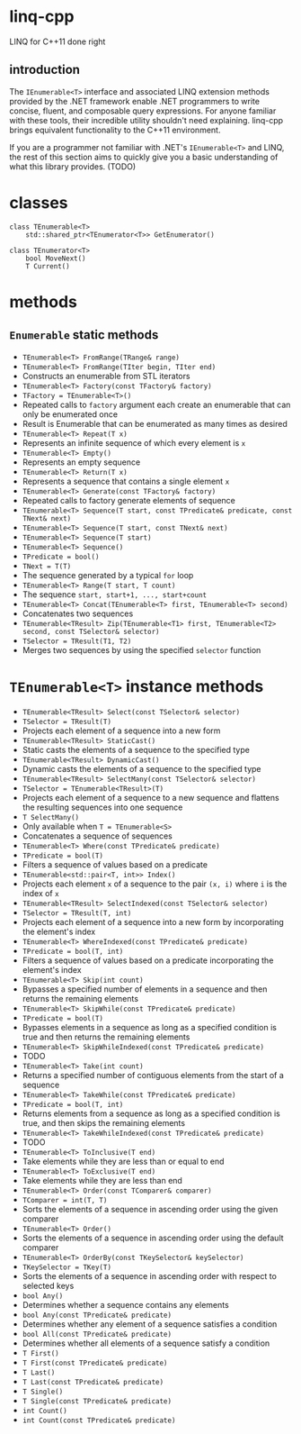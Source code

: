 linq-cpp
========
LINQ for C++11 done right

introduction
------------
The `IEnumerable<T>` interface and associated LINQ extension methods provided by the .NET framework enable .NET programmers to write concise, fluent, and composable query expressions. For anyone familiar with these tools, their incredible utility shouldn't need explaining. linq-cpp brings equivalent functionality to the C++11 environment.

If you are a programmer not familiar with .NET's `IEnumerable<T>` and LINQ, the rest of this section aims to quickly give you a basic understanding of what this library provides. (TODO) 

classes
=======
    class TEnumerable<T>
        std::shared_ptr<TEnumerator<T>> GetEnumerator()
        
    class TEnumerator<T>
        bool MoveNext()
        T Current()

methods
=======
`Enumerable` static methods
------------
- `TEnumerable<T> FromRange(TRange& range)`
- `TEnumerable<T> FromRange(TIter begin, TIter end)`
 - Constructs an enumerable from STL iterators
- `TEnumerable<T> Factory(const TFactory& factory)`
 - `TFactory = TEnumerable<T>()`
 - Repeated calls to `factory` argument each create an enumerable that can only be enumerated once
 - Result is Enumerable that can be enumerated as many times as desired
- `TEnumerable<T> Repeat(T x)`
 - Represents an infinite sequence of which every element is `x`
- `TEnumerable<T> Empty()`
 - Represents an empty sequence
- `TEnumerable<T> Return(T x)`
 - Represents a sequence that contains a single element `x`
- `TEnumerable<T> Generate(const TFactory& factory)`
 - Repeated calls to factory generate elements of sequence
- `TEnumerable<T> Sequence(T start, const TPredicate& predicate, const TNext& next)`
- `TEnumerable<T> Sequence(T start, const TNext& next)`
- `TEnumerable<T> Sequence(T start)`
- `TEnumerable<T> Sequence()`
 - `TPredicate = bool()`
 - `TNext = T(T)`
 - The sequence generated by a typical `for` loop
- `TEnumerable<T> Range(T start, T count)`
 - The sequence `start, start+1, ..., start+count`
- `TEnumerable<T> Concat(TEnumerable<T> first, TEnumerable<T> second)`
 - Concatenates two sequences
- `TEnumerable<TResult> Zip(TEnumerable<T1> first, TEnumerable<T2> second, const TSelector& selector)`
 - `TSelector = TResult(T1, T2)`
 - Merges two sequences by using the specified `selector` function

`TEnumerable<T>` instance methods
=================================
- `TEnumerable<TResult> Select(const TSelector& selector)`
 - `TSelector = TResult(T)`
 - Projects each element of a sequence into a new form
- `TEnumerable<TResult> StaticCast()`
 - Static casts the elements of a sequence to the specified type
- `TEnumerable<TResult> DynamicCast()`
 - Dynamic casts the elements of a sequence to the specified type
- `TEnumerable<TResult> SelectMany(const TSelector& selector)`
 - `TSelector = TEnumerable<TResult>(T)`
 - Projects each element of a sequence to a new sequence and flattens the resulting sequences into one sequence
- `T SelectMany()`
 - Only available when `T = TEnumerable<S>`
 - Concatenates a sequence of sequences
- `TEnumerable<T> Where(const TPredicate& predicate)`
 - `TPredicate = bool(T)`
 - Filters a sequence of values based on a predicate
- `TEnumerable<std::pair<T, int>> Index()`
 - Projects each element `x` of a sequence to the pair `(x, i)` where `i` is the index of `x`
- `TEnumerable<TResult> SelectIndexed(const TSelector& selector)`
 - `TSelector = TResult(T, int)`
 - Projects each element of a sequence into a new form by incorporating the element's index
- `TEnumerable<T> WhereIndexed(const TPredicate& predicate)`
 - `TPredicate = bool(T, int)`
 - Filters a sequence of values based on a predicate incorporating the element's index
- `TEnumerable<T> Skip(int count)`
 - Bypasses a specified number of elements in a sequence and then returns the remaining elements
- `TEnumerable<T> SkipWhile(const TPredicate& predicate)`
 - `TPredicate = bool(T)`
 - Bypasses elements in a sequence as long as a specified condition is true and then returns the remaining elements
- `TEnumerable<T> SkipWhileIndexed(const TPredicate& predicate)`
 - TODO
- `TEnumerable<T> Take(int count)`
 - Returns a specified number of contiguous elements from the start of a sequence
- `TEnumerable<T> TakeWhile(const TPredicate& predicate)`
 - `TPredicate = bool(T, int)`
 - Returns elements from a sequence as long as a specified condition is true, and then skips the remaining elements
- `TEnumerable<T> TakeWhileIndexed(const TPredicate& predicate)`
 - TODO
- `TEnumerable<T> ToInclusive(T end)`
 - Take elements while they are less than or equal to end
- `TEnumerable<T> ToExclusive(T end)`
 - Take elements while they are less than end
- `TEnumerable<T> Order(const TComparer& comparer)`
 - `TComparer = int(T, T)`
 - Sorts the elements of a sequence in ascending order using the given comparer
- `TEnumerable<T> Order()`
 - Sorts the elements of a sequence in ascending order using the default comparer
- `TEnumerable<T> OrderBy(const TKeySelector& keySelector)`
 - `TKeySelector = TKey(T)`
 - Sorts the elements of a sequence in ascending order with respect to selected keys
- `bool Any()`
 - Determines whether a sequence contains any elements
- `bool Any(const TPredicate& predicate)`
 - Determines whether any element of a sequence satisfies a condition
- `bool All(const TPredicate& predicate)`
 - Determines whether all elements of a sequence satisfy a condition
- `T First()`
- `T First(const TPredicate& predicate)`
- `T Last()`
- `T Last(const TPredicate& predicate)`
- `T Single()`
- `T Single(const TPredicate& predicate)`
- `int Count()`
- `int Count(const TPredicate& predicate)`
